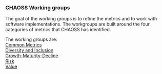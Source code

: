 ### CHAOSS Working groups

The goal of the working groups is to refine the metrics and to work with software implementations. The workgroups are built around the four categories of metrics that CHAOSS has identified.

The working groups are:  
[Common Metrics](https://chaoss.community/common-metrics/)   
[Diversity and Inclusion](https://chaoss.community/diversity-and-inclusion/)  
[Growth-Maturity-Decline](https://chaoss.community/growth-maturity-and-decline/)  
[Risk](https://chaoss.community/risk/)  
[Value](https://chaoss.community/value/)  
